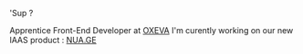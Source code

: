'Sup ?     
      
Apprentice Front-End Developer at <a href="http;//ovexa.fr">OXEVA</a> I'm curently working on our new IAAS product : <a href="http://nua.ge">NUA.GE</a>

